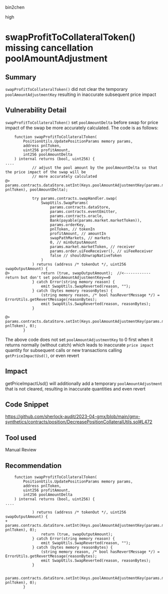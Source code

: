 bin2chen

high

# swapProfitToCollateralToken() missing cancellation poolAmountAdjustment

## Summary
`swapProfitToCollateralToken()` did not clear the temporary `poolAmountAdjustmentKey` resulting in inaccurate subsequent price impact

## Vulnerability Detail
`swapProfitToCollateralToken()` set `poolAmountDelta` before swap for  price impact of the swap be more accurately calculated.
The code is as follows:

```solidity
    function swapProfitToCollateralToken(
        PositionUtils.UpdatePositionParams memory params,
        address pnlToken,
        uint256 profitAmount,
        int256 poolAmountDelta
    ) internal returns (bool, uint256) {
....
            // adjust the pool amount by the poolAmountDelta so that the price impact of the swap will be
            // more accurately calculated
@>          params.contracts.dataStore.setInt(Keys.poolAmountAdjustmentKey(params.market.marketToken, pnlToken), poolAmountDelta);

            try params.contracts.swapHandler.swap(
                SwapUtils.SwapParams(
                    params.contracts.dataStore,
                    params.contracts.eventEmitter,
                    params.contracts.oracle,
                    Bank(payable(params.market.marketToken)),
                    params.orderKey,
                    pnlToken, // tokenIn
                    profitAmount, // amountIn
                    swapPathMarkets, // markets
                    0, // minOutputAmount
                    params.market.marketToken, // receiver
                    params.order.uiFeeReceiver(), // uiFeeReceiver
                    false // shouldUnwrapNativeToken
                )
            ) returns (address /* tokenOut */, uint256 swapOutputAmount) {
@>              return (true, swapOutputAmount);  //<------------return but don't set poolAmountAdjustmentKey==0
            } catch Error(string memory reason) {
                emit SwapUtils.SwapReverted(reason, "");
            } catch (bytes memory reasonBytes) {
                (string memory reason, /* bool hasRevertMessage */) = ErrorUtils.getRevertMessage(reasonBytes);
                emit SwapUtils.SwapReverted(reason, reasonBytes);
            }

@>          params.contracts.dataStore.setInt(Keys.poolAmountAdjustmentKey(params.market.marketToken, pnlToken), 0);
        }

```
The above code does not set `poolAmountAdjustmentKey` to 0 first when it returns normally (without catch)
which leads to inaccurate `price impact` quantity for subsequent calls or new transactions calling `getPriceImpactUsd()`, or even revert

## Impact
getPriceImpactUsd() will additionally add a temporary `poolAmountAdjustment` that is not cleared, resulting in inaccurate quantities and even revert

## Code Snippet
https://github.com/sherlock-audit/2023-04-gmx/blob/main/gmx-synthetics/contracts/position/DecreasePositionCollateralUtils.sol#L472
## Tool used

Manual Review

## Recommendation
```solidity
    function swapProfitToCollateralToken(
        PositionUtils.UpdatePositionParams memory params,
        address pnlToken,
        uint256 profitAmount,
        int256 poolAmountDelta
    ) internal returns (bool, uint256) {
....

            ) returns (address /* tokenOut */, uint256 swapOutputAmount) {
+               params.contracts.dataStore.setInt(Keys.poolAmountAdjustmentKey(params.market.marketToken, pnlToken), 0);
                return (true, swapOutputAmount);
            } catch Error(string memory reason) {
                emit SwapUtils.SwapReverted(reason, "");
            } catch (bytes memory reasonBytes) {
                (string memory reason, /* bool hasRevertMessage */) = ErrorUtils.getRevertMessage(reasonBytes);
                emit SwapUtils.SwapReverted(reason, reasonBytes);
            }

            params.contracts.dataStore.setInt(Keys.poolAmountAdjustmentKey(params.market.marketToken, pnlToken), 0);
        }
```